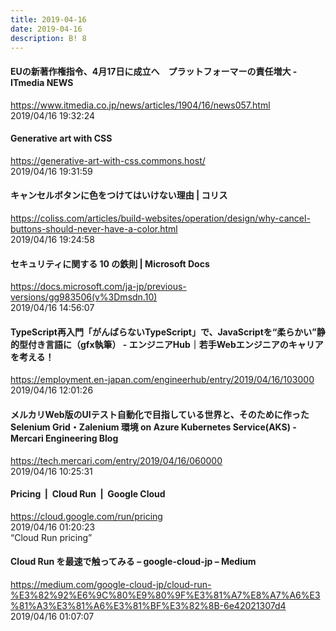 ```yaml
---
title: 2019-04-16
date: 2019-04-16
description: B! 8
---
```


####  EUの新著作権指令、4月17日に成立へ　プラットフォーマーの責任増大 - ITmedia NEWS
https://www.itmedia.co.jp/news/articles/1904/16/news057.html<br>
2019/04/16 19:32:24<br>


#### Generative art with CSS
https://generative-art-with-css.commons.host/<br>
2019/04/16 19:31:59<br>


####   キャンセルボタンに色をつけてはいけない理由 | コリス
https://coliss.com/articles/build-websites/operation/design/why-cancel-buttons-should-never-have-a-color.html<br>
2019/04/16 19:24:58<br>


#### セキュリティに関する 10 の鉄則 | Microsoft Docs
https://docs.microsoft.com/ja-jp/previous-versions/gg983506(v%3Dmsdn.10)<br>
2019/04/16 14:56:07<br>


#### TypeScript再入門「がんばらないTypeScript」で、JavaScriptを“柔らかい”静的型付き言語に（gfx執筆） - エンジニアHub｜若手Webエンジニアのキャリアを考える！
https://employment.en-japan.com/engineerhub/entry/2019/04/16/103000<br>
2019/04/16 12:01:26<br>


#### メルカリWeb版のUIテスト自動化で目指している世界と、そのために作った Selenium Grid・Zalenium 環境 on Azure Kubernetes Service(AKS) - Mercari Engineering Blog
https://tech.mercari.com/entry/2019/04/16/060000<br>
2019/04/16 10:25:31<br>


#### Pricing  |  Cloud Run       |  Google Cloud
https://cloud.google.com/run/pricing<br>
2019/04/16 01:20:23<br>
“Cloud Run pricing”


#### Cloud Run を最速で触ってみる – google-cloud-jp – Medium
https://medium.com/google-cloud-jp/cloud-run-%E3%82%92%E6%9C%80%E9%80%9F%E3%81%A7%E8%A7%A6%E3%81%A3%E3%81%A6%E3%81%BF%E3%82%8B-6e42021307d4<br>
2019/04/16 01:07:07<br>


